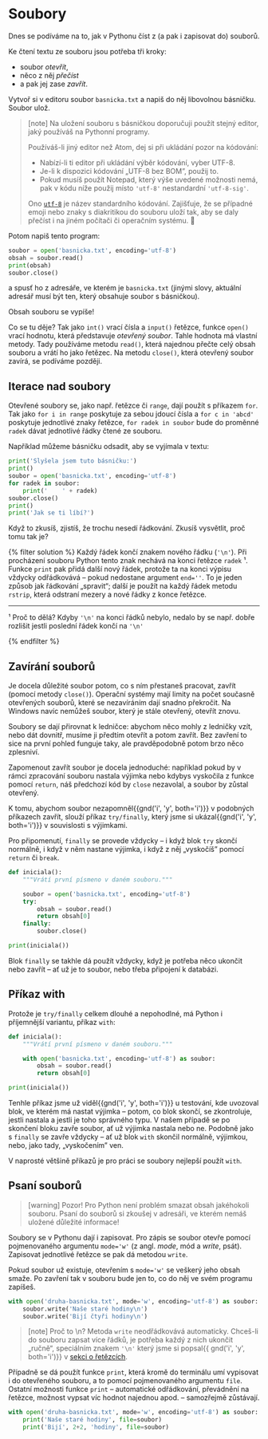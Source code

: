 # Soubory

Dnes se podíváme na to, jak v Pythonu číst z
(a pak i zapisovat do) souborů.

Ke čtení textu ze souboru jsou potřeba tři kroky:
* soubor *otevřít*,
* něco z něj *přečíst*
* a pak jej zase *zavřít*.

Vytvoř si v editoru soubor `basnicka.txt` a napiš do něj libovolnou básničku.
Soubor ulož.

> [note]
> Na uložení souboru s básničkou doporučuji použít
> stejný editor, jaký používáš na Pythonní programy.
>
> Používáš-li jiný editor než Atom, dej si při ukládání pozor na kódování:
> * Nabízí-li ti editor při ukládání výběr kódování, vyber UTF-8.
> * Je-li k dispozici kódování „UTF-8 bez BOM”, použij to.
> * Pokud musíš použít Notepad, který výše uvedené možnosti nemá, pak v kódu
>   níže použij místo `'utf-8'` nestandardní `'utf-8-sig'`.
>
> Ono [`utf-8`] je název standardního kódování.
> Zajišťuje, že se případné emoji nebo znaky s diakritikou do souboru uloží
> tak, aby se daly přečíst i na jiném počítači či operačním systému.
> 🎉

[`utf-8`]: https://en.wikipedia.org/wiki/UTF-8

Potom napiš tento program:

```python
soubor = open('basnicka.txt', encoding='utf-8')
obsah = soubor.read()
print(obsah)
soubor.close()
```

a spusť ho z adresáře, ve kterém je
`basnicka.txt` (jinými slovy, aktuální adresář musí být ten, který
obsahuje soubor s básničkou).

Obsah souboru se vypíše!

Co se tu děje?
Tak jako `int()` vrací čísla a `input()` řetězce, funkce
`open()` vrací hodnotu, která představuje *otevřený soubor*.
Tahle hodnota má vlastní metody.
Tady používáme metodu `read()`, která
najednou přečte celý obsah souboru a vrátí ho jako řetězec.
Na metodu `close()`, která otevřený soubor zavírá, se podíváme později.


## Iterace nad soubory

Otevřené soubory se, jako např. řetězce či `range`,
dají použít s příkazem `for`.
Tak jako `for i in range` poskytuje za sebou jdoucí čísla a `for c in 'abcd'`
poskytuje jednotlivé znaky řetězce, `for radek in soubor` bude do proměnné
`radek` dávat jednotlivé řádky čtené ze souboru.

Například můžeme básničku odsadit,
aby se vyjímala v textu:

```python
print('Slyšela jsem tuto básničku:')
print()
soubor = open('basnicka.txt', encoding='utf-8')
for radek in soubor:
    print('    ' + radek)
soubor.close()
print()
print('Jak se ti líbí?')
```


Když to zkusíš, zjistíš, že trochu nesedí
řádkování. Zkusíš vysvětlit, proč tomu tak je?

{% filter solution %}
Každý řádek končí znakem nového řádku (`'\n'`).
Při procházení souboru Python tento znak nechává na konci řetězce
`radek` ¹.
Funkce `print` pak přidá další nový řádek, protože ta na konci
výpisu vždycky odřádkovává – pokud nedostane argument `end=''`.
To je jeden způsob jak řádkování „spravit“; další je použít na každý řádek
metodu `rstrip`, která odstraní mezery a nové řádky z konce řetězce.

---

¹ Proč to dělá? Kdyby `'\n'` na konci řádků nebylo,
nedalo by se např. dobře rozlišit jestli poslední řádek
končí na `'\n'`

{% endfilter %}


## Zavírání souborů

Je docela důležité soubor potom, co s ním
přestaneš pracovat, zavřít (pomocí metody `close()`).
Operační systémy mají limity na počet
současně otevřených souborů, které se nezavíráním
dají snadno překročit.
Na Windows navíc nemůžeš soubor, který je stále
otevřený, otevřít znovu.

Soubory se dají přirovnat k ledničce: abychom něco
mohly z ledničky vzít, nebo dát dovnitř, musíme
ji předtím otevřít a potom zavřít.
Bez zavření to sice na první pohled funguje taky,
ale pravděpodobně potom brzo něco zplesniví.


Zapomenout zavřít soubor je docela jednoduché:
například pokud by v rámci zpracování souboru
nastala výjimka nebo kdybys vyskočila z funkce
pomocí `return`, náš předchozí kód by `close` nezavolal,
a soubor by zůstal otevřený.

K tomu, abychom soubor nezapomněl{{gnd('i', 'y', both='i')}} v podobných
příkazech zavřít, slouží příkaz
`try/finally`, který jsme si ukázal{{gnd('i', 'y', both='i')}} v souvislosti
s výjimkami.

Pro připomenutí, `finally` se provede vždycky – i když blok `try` skončí
normálně, i když v něm nastane výjimka, i když z něj
„vyskočíš” pomocí `return` či `break`.

```python
def iniciala():
    """Vrátí první písmeno v daném souboru."""

    soubor = open('basnicka.txt', encoding='utf-8')
    try:
        obsah = soubor.read()
        return obsah[0]
    finally:
        soubor.close()

print(iniciala())
```

Blok `finally` se takhle dá použít vždycky,
když je potřeba něco ukončit nebo zavřít – ať už
je to soubor, nebo třeba připojení k databázi.


## Příkaz with

Protože je `try/finally` celkem dlouhé a nepohodlné, má Python i příjemnější
variantu, příkaz `with`:

```python
def iniciala():
    """Vrátí první písmeno v daném souboru."""

    with open('basnicka.txt', encoding='utf-8') as soubor:
        obsah = soubor.read()
        return obsah[0]

print(iniciala())
```
Tenhle příkaz jsme už viděl{{gnd('i', 'y', both='i')}} u testování,
kde uvozoval blok, ve kterém má nastat výjimka –
potom, co blok skončí, se zkontroluje, jestli
nastala a jestli je toho správného typu.
V našem případě se po skončení bloku
zavře soubor, ať už výjimka nastala nebo ne.
Podobně jako s `finally` se zavře vždycky
– ať už blok `with` skončil normálně,
výjimkou, nebo, jako tady, „vyskočením” ven.

V naprosté většině příkazů je pro práci se soubory
nejlepší použít `with`.


## Psaní souborů

> [warning] Pozor!
> Pro Python není problém smazat obsah jakéhokoli souboru.
> Psaní do souborů si zkoušej v adresáři, ve kterém nemáš uložené
> důležité informace!

Soubory se v Pythonu dají i zapisovat.
Pro zápis se soubor otevře pomocí pojmenovaného
argumentu `mode='w'` (z angl.
*mode*, mód a *write*, psát).
Zapisovat jednotlivé řetězce se pak dá metodou
`write`.

Pokud soubor už existuje, otevřením s `mode='w'` se veškerý jeho obsah smaže.
Po zavření tak v souboru bude jen to, co do něj ve svém programu zapíšeš.

```python
with open('druha-basnicka.txt', mode='w', encoding='utf-8') as soubor:
    soubor.write('Naše staré hodiny\n')
    soubor.write('Bijí čtyři hodiny\n')
```

> [note] Proč to \n?
> Metoda `write` neodřádkovává automaticky.
> Chceš-li do souboru zapsat více řádků, je potřeba každý z nich ukončit
> „ručně“, speciálním znakem `'\n'` který jsme si popsal{{ gnd('i', 'y', both='i')}}
> v [sekci o řetězcích](../str/).

Případně se dá použít funkce `print`,
která kromě do terminálu umí vypisovat i do otevřeného souboru,
a to pomocí pojmenovaného argumentu `file`.
Ostatní možnosti funkce `print` – automatické odřádkování,
převádnění na řetězce, možnost vypsat víc
hodnot najednou apod. – samozřejmě zůstávají.

```python
with open('druha-basnicka.txt', mode='w', encoding='utf-8') as soubor:
    print('Naše staré hodiny', file=soubor)
    print('Bijí', 2+2, 'hodiny', file=soubor)
```
